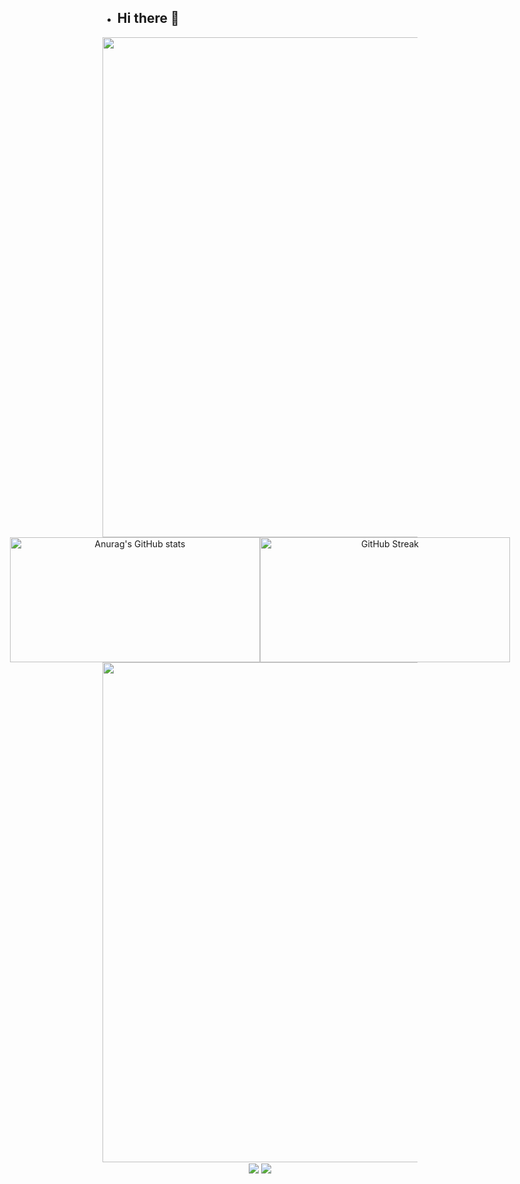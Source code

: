 - ## Hi there 👋

<!--
**jasonhejiahuan/jasonhejiahuan** is a ✨ _special_ ✨ repository because its `README.md` (this file) appears on your GitHub profile.

Here are some ideas to get you started:

- 🔭 I’m currently working on ...
- 🌱 I’m currently learning ...
- 👯 I’m looking to collaborate on ...
- 🤔 I’m looking for help with ...
- 💬 Ask me about ...
- 📫 How to reach me: ...
- 😄 Pronouns: ...
- ⚡ Fun fact: ...
-->

<div align="center">
  <img src="https://capsule-render.vercel.app/api?type=waving&color=timeGradient&height=300&&section=header&text=Hi%20there%20👋&fontSize=90&fontAlign=50&fontAlignY=30&desc=jasonhejiahuan&descAlign=50&descSize=30&descAlignY=60&animation=twinkling" width="800" />

  <div style="display: flex; justify-content: center; align-items: flex-start;">
    <a href="https://github.com/anuraghazra/github-readme-stats">
      <img src="https://github-readme-stats.vercel.app/api?username=jasonhejiahuan" alt="Anurag's GitHub stats" width="400" height="200"/>
    </a>
    <a href="https://git.io/streak-stats">
      <img src="https://streak-stats.demolab.com?user=jasonhejiahuan&mode=weekly" alt="GitHub Streak" width="400" height="200"/>
    </a>
  </div>

  <img width="800" src="https://github-readme-activity-graph.vercel.app/graph?username=jasonhejiahuan&theme=github-compact&hide_border=true&area=true" />
  <img align="center" src="https://github-readme-stats.vercel.app/api/wakatime?username=jasonhejiahuan&theme=transparent&hide_border=true&layout=compact&langs_count=22" />
  
<img align="center" src="https://github-readme-stats.vercel.app/api/top-langs/?username=jasonhejiahuan&theme=transparent&hide_border=true&layout=donut-vertical&langs_count=6" />
</div>
